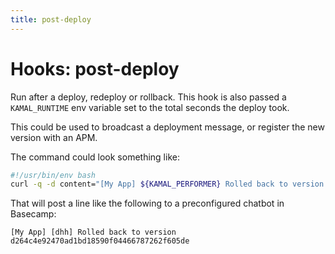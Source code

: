 ```yaml
---
title: post-deploy
---
```


# Hooks: post-deploy

Run after a deploy, redeploy or rollback. This hook is also passed a `KAMAL_RUNTIME` env variable set to the total seconds the deploy took.

This could be used to broadcast a deployment message, or register the new version with an APM.

The command could look something like:

```bash
#!/usr/bin/env bash
curl -q -d content="[My App] ${KAMAL_PERFORMER} Rolled back to version ${KAMAL_VERSION}" https://3.basecamp.com/XXXXX/integrations/XXXXX/buckets/XXXXX/chats/XXXXX/lines
```

That will post a line like the following to a preconfigured chatbot in Basecamp:

```
[My App] [dhh] Rolled back to version d264c4e92470ad1bd18590f04466787262f605de
```
